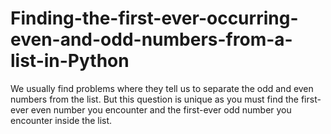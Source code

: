 # Finding-the-first-ever-occurring-even-and-odd-numbers-from-a-list-in-Python
We usually find problems where they tell us to separate the odd and even numbers from the list. But this question is unique as you must find the first-ever even number you encounter and the first-ever odd number you encounter inside the list.
